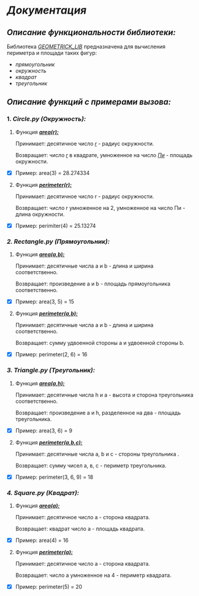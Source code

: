 # ***Документация***
## ***Описание функциональности библиотеки:***
Библиотека <u>*GEOMETRICK_LIB*</u> предназначена для вычисления периметра и площади таких фигур:
- *прямоугольник*
- *окружность*
- *квадрат*
- *треугольник*


## ***Описание  функций с примерами вызова:***
### 1. *Сircle.py (Окружность):*
1)  Функция ***<u>area(r):</u>***

    Принимает: десятичное число <u>*r*</u> - радиус окружности.

    Возвращает: число <u>*r*</u> в квадрате, умноженное на число <u>*Пи*</u> - площадь окружности.
- [x] Пример:
area(3) = 28.274334

2) Функция ***<u>perimeter(r):</u>***

   Принимает: десятичное число r - радиус окружности.
      
   Возвращает: число r умноженное на 2, умноженное на число Пи - длина окружности.
- [x] Пример:
perimiter(4) = 25.13274

### *2. Rectangle.py (Прямоугольник):*
1) Функция ***<u>area(a,b):</u>***

   Принимает: десятичные числа a и b - длина и ширина соответственно.

   Возвращает: произведение a и b - площадь прямоугольника соответственно.
- [x] Пример:
area(3, 5) = 15

2) Функция ***<u>perimeter(a,b):</u>***
  
    Принимает: десятичные числа a и b - длина и ширина соответственно.

    Возвращает: сумму удвоенной стороны a и удвоенной стороны b.
- [x] Пример:
perimeter(2, 6) = 16

### *3. Triangle.py (Треугольник):*
1) Функция ***<u>area(a,h):</u>***

    Принимает: десятичные числа h и a - высота и сторона треугольника соответственно.

    Возвращает: произведение a и h, разделенное на два - площадь треугольника.
- [x] Пример:
area(3, 6) = 9

2) Функция ***<u>perimeter(a,b,c):</u>*** 

    Принимает: десятичные числа a, b и c - стороны треугольника .

    Возвращает: сумму чисел а, в, с - периметр треугольника.
- [x] Пример:
perimeter(3, 6, 9) = 18

### *4. Square.py (Квадрат):*
1) Функция ***<u>area(a):</u>*** 

   Принимает: десятичное число a - сторона квадрата.

   Возвращает: квадрат число a - площадь квадрата.
- [x] Пример:
area(4) = 16

2) Функция ***<u>perimeter(a):</u>*** 

   Принимает: десятичное число a - сторона квадрата.

   Возвращает: число a умноженное на 4 - периметр квадрата.
- [x] Пример:
perimeter(5) = 20